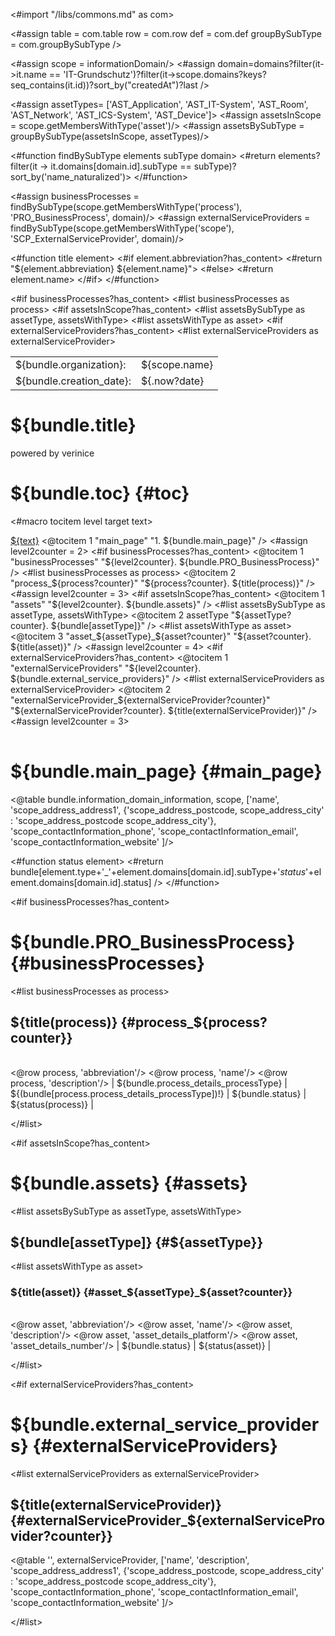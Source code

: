 <#import "/libs/commons.md" as com>

<#assign table = com.table
        row = com.row
         def = com.def
         groupBySubType = com.groupBySubType />


<style>
<#include "styles/default.css">
h1, h2, h3, h4 {
  page-break-after: avoid;
}

.main_page {
  page-break-after: always;
}

.main_page table th:first-child, .main_page table td:first-child {
  width: 8cm;
}

table.used_modules th:first-child, table.used_modules td:first-child {
  width: 2cm;
}

table.used_modules th:last-child, table.used_modules td:last-child {
  width: 5cm;
}

.fullwidth {
  width: 100%;
}

.nobreak {
  page-break-inside: avoid;
}
</style>

<#assign scope = informationDomain/>
<#assign domain=domains?filter(it->it.name == 'IT-Grundschutz')?filter(it->scope.domains?keys?seq_contains(it.id))?sort_by("createdAt")?last />

<#assign assetTypes= ['AST_Application', 'AST_IT-System', 'AST_Room', 'AST_Network', 'AST_ICS-System', 'AST_Device']>
<#assign assetsInScope = scope.getMembersWithType('asset')/>
<#assign assetsBySubType = groupBySubType(assetsInScope, assetTypes)/>

<#function findBySubType elements subType domain>
<#return elements?filter(it -> it.domains[domain.id].subType == subType)?sort_by('name_naturalized')>
</#function>

<#assign businessProcesses = findBySubType(scope.getMembersWithType('process'), 'PRO_BusinessProcess', domain)/>
<#assign externalServiceProviders = findBySubType(scope.getMembersWithType('scope'), 'SCP_ExternalServiceProvider', domain)/>


<#function title element>
<#if element.abbreviation?has_content>
  <#return "${element.abbreviation} ${element.name}">
  <#else>
  <#return element.name>
</#if>
</#function>

<bookmarks>
  <bookmark name="${bundle.toc}" href="#toc"/>
  <bookmark name="${bundle.main_page}" href="#main_page"/>
<#if businessProcesses?has_content>
  <bookmark name="${bundle.PRO_BusinessProcess}" href="#businessProcesses">
    <#list businessProcesses as process>
      <bookmark name="${title(process)}" href="#process_${process?counter}">
      </bookmark>
    </#list>
  </bookmark>    
</#if>    
<#if assetsInScope?has_content>
  <bookmark name="${bundle.assets}" href="#assets">
    <#list assetsBySubType as assetType, assetsWithType>
      <bookmark name="${bundle[assetType]}" href="#${assetType}">
        <#list assetsWithType as asset>
          <bookmark name="${title(asset)}" href="#asset_${assetType}_${asset?counter}">
          </bookmark>
        </#list>
      </bookmark>
    </#list>
  </bookmark>    
</#if>
<#if externalServiceProviders?has_content>
  <bookmark name="${bundle.external_service_providers}" href="#externalServiceProviders">
    <#list externalServiceProviders as externalServiceProvider>
      <bookmark name="${title(externalServiceProvider)}" href="#externalServiceProvider_${externalServiceProvider?counter}">
      </bookmark>
    </#list>
  </bookmark>    
</#if>
</bookmarks>


<div class="footer-left">
  <table>
    <tr>
      <td>${bundle.organization}: </td>
      <td>${scope.name}</td>
    </tr>
    <tr>
      <td>${bundle.creation_date}: </td>
      <td>${.now?date}</td>
    </tr>
  </table>
</div>

<div class="cover">
<h1>${bundle.title}</h1>
<p>powered by verinice</p>
</div>


# ${bundle.toc} {#toc}
<#macro tocitem level target text>
  <tr class="level${level}">
    <td>
      <a title="${bundle('jumpto', text)}" href="#${target}">${text}</a>
    </td>
    <td>
      <span href="#${target}"/>
    </td>
  </tr>
</#macro>

<table class="toc">
<tbody>
  <@tocitem 1 "main_page" "1. ${bundle.main_page}" />
  <#assign level2counter = 2>
  <#if businessProcesses?has_content>
    <@tocitem 1 "businessProcesses" "${level2counter}. ${bundle.PRO_BusinessProcess}" />
    <#list businessProcesses as process>
      <@tocitem 2 "process_${process?counter}" "${process?counter}. ${title(process)}" />
     </#list>
    <#assign level2counter = 3>
  </#if>   
  <#if assetsInScope?has_content>
    <@tocitem 1 "assets" "${level2counter}. ${bundle.assets}" />
    <#list assetsBySubType as assetType, assetsWithType>
      <@tocitem 2 assetType "${assetType?counter}. ${bundle[assetType]}" />
      <#list assetsWithType as asset>
        <@tocitem 3 "asset_${assetType}_${asset?counter}" "${asset?counter}. ${title(asset)}" />
      </#list>
    </#list>
    <#assign level2counter = 4>
  </#if>
  <#if externalServiceProviders?has_content>
    <@tocitem 1 "externalServiceProviders" "${level2counter}. ${bundle.external_service_providers}" />
    <#list externalServiceProviders as externalServiceProvider>
      <@tocitem 2 "externalServiceProvider_${externalServiceProvider?counter}" "${externalServiceProvider?counter}. ${title(externalServiceProvider)}" />
     </#list>
    <#assign level2counter = 3>
  </#if>   
</tbody>
</table>

# ${bundle.main_page} {#main_page}

<div class="main_page">

<@table bundle.information_domain_information,
  scope,
  ['name',
   'scope_address_address1',
   {'scope_address_postcode, scope_address_city' : 'scope_address_postcode scope_address_city'},
   'scope_contactInformation_phone',
   'scope_contactInformation_email',
   'scope_contactInformation_website'
  ]/>

<div class="pagebreak"></div>

<#function status element>
<#return bundle[element.type+'_'+element.domains[domain.id].subType+'_status_'+element.domains[domain.id].status] />
</#function>


<#if businessProcesses?has_content>
# ${bundle.PRO_BusinessProcess} {#businessProcesses}

<#list businessProcesses as process>
## ${title(process)} {#process_${process?counter}}

|||
|:------------|:-----|
<@row process, 'abbreviation'/>
<@row process, 'name'/>
<@row process, 'description'/>
| ${bundle.process_details_processType} | ${(bundle[process.process_details_processType])!}
| ${bundle.status} | ${status(process)} |


</#list>
<div class="pagebreak"></div>
</#if>

<#if assetsInScope?has_content>
# ${bundle.assets} {#assets}
<#list assetsBySubType as assetType, assetsWithType>

## ${bundle[assetType]} {#${assetType}}

<#list assetsWithType as asset>
### ${title(asset)} {#asset_${assetType}_${asset?counter}}

|||
|:------------|:-----|
<@row asset, 'abbreviation'/>
<@row asset, 'name'/>
<@row asset, 'description'/>
<@row asset, 'asset_details_platform'/>
<@row asset, 'asset_details_number'/>
| ${bundle.status} | ${status(asset)} |

</#list>
<div class="pagebreak"></div>
</#list>
</#if>

<#if externalServiceProviders?has_content>
# ${bundle.external_service_providers} {#externalServiceProviders}

<#list externalServiceProviders as externalServiceProvider>
## ${title(externalServiceProvider)} {#externalServiceProvider_${externalServiceProvider?counter}}

<@table '',
externalServiceProvider,
['name',
'description',
'scope_address_address1',
{'scope_address_postcode, scope_address_city' : 'scope_address_postcode scope_address_city'},
'scope_contactInformation_phone',
'scope_contactInformation_email',
'scope_contactInformation_website'
]/>


</#list>
<div class="pagebreak"></div>
</#if>
